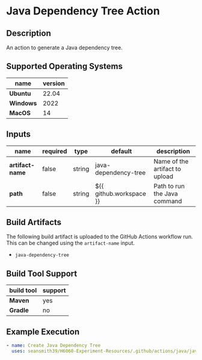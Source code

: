# Java Dependency Tree Action

## Description

An action to generate a Java dependency tree.

## Supported Operating Systems

| name        | version | 
|-------------|---------|
| **Ubuntu**  | 22.04   |
| **Windows** | 2022    |
| **MacOS**   | 14      |

## Inputs

| name              | required | type   | default                 | description                                 |
|-------------------|----------|--------|-------------------------|---------------------------------------------|
| **artifact-name** | false    | string | java-dependency-tree    | Name of the artifact to upload              |
| **path**          | false    | string | ${{ github.workspace }} | Path to run the Java command                |

## Build Artifacts

The following build artifact is uploaded to the GitHub Actions workflow run. This can be changed using the `artifact-name` input.
- `java-dependency-tree`

## Build Tool Support

| build tool | support | 
|------------|---------|
| **Maven**  | yes     |
| **Gradle** | no      |

## Example Execution

```yaml
- name: Create Java Dependency Tree
  uses: seansmith39/H6060-Experiment-Resources/.github/actions/java/java-dependency-tree@main
```
